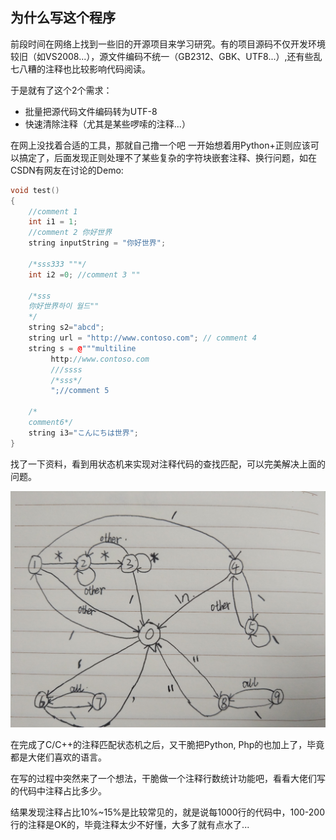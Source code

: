 ## 为什么写这个程序
前段时间在网络上找到一些旧的开源项目来学习研究。有的项目源码不仅开发环境较旧（如VS2008...），源文件编码不统一（GB2312、GBK、UTF8...）,还有些乱七八糟的注释也比较影响代码阅读。

于是就有了这个2个需求：

-  批量把源代码文件编码转为UTF-8
-  快速清除注释（尤其是某些啰嗦的注释...）

在网上没找着合适的工具，那就自己撸一个吧
一开始想着用Python+正则应该可以搞定了，后面发现正则处理不了某些复杂的字符块嵌套注释、换行问题，如在CSDN有网友在讨论的Demo:

~~~cpp
void test()
{
	//comment 1
	int i1 = 1;
	//comment 2 你好世界
	string inputString = "你好世界";

	/*sss333 ""*/
	int i2 =0; //comment 3 ""

	/*sss
	你好世界하이 월드""
	*/
	string s2="abcd";
	string url = "http://www.contoso.com"; // comment 4 
	string s = @"""multiline 
		 http://www.contoso.com
		 ///ssss
		 /*sss*/
		 ";//comment 5

	/*
	comment6*/ 
	string i3="こんにちは世界";
}
~~~

找了一下资料，看到用状态机来实现对注释代码的查找匹配，可以完美解决上面的问题。

>  [怎样删除C/C++代码中的所有注释？浅谈状态机的编程思想]: https://www.cnblogs.com/zhanghaiba/p/3569928.html

![image](pic/cpp.comment.jpg)	

在完成了C/C++的注释匹配状态机之后，又干脆把Python, Php的也加上了，毕竟都是大佬们喜欢的语言。

在写的过程中突然来了一个想法，干脆做一个注释行数统计功能吧，看看大佬们写的代码中注释占比多少。

结果发现注释占比10%~15%是比较常见的，就是说每1000行的代码中，100-200行的注释是OK的，毕竟注释太少不好懂，大多了就有点水了...





